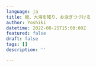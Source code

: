 ```yaml
---
language: ja
title: 蛙、大海を知り、お泳ぎつづける
author: Yoshiki
datetime: 2022-08-25T15:00:00Z
featured: false
draft: false
tags: []
description: ''

---
```

